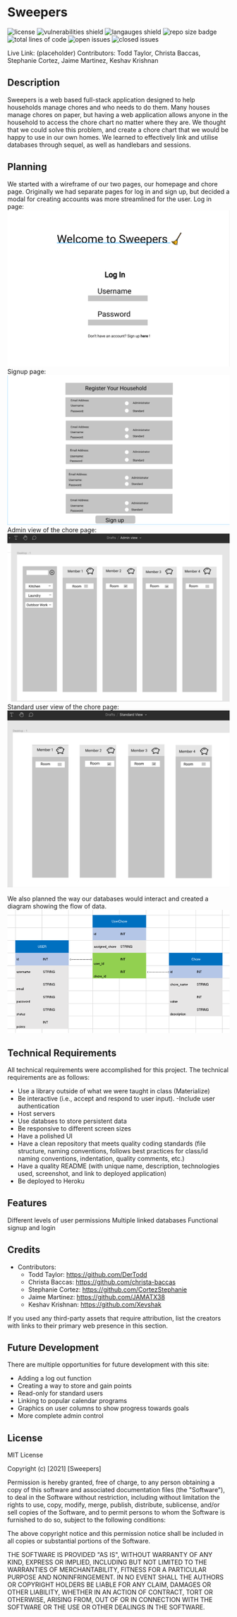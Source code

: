 # Sweepers
![license](https://img.shields.io/github/license/DerTodd/Sweepers_Project_Two) ![vulnerabilities shield](https://img.shields.io/snyk/vulnerabilities/github/DerTodd/Sweepers_Project_Two) ![langauges shield](https://img.shields.io/github/languages/count/DerTodd/Sweepers_Project_Two) ![repo size badge](https://img.shields.io/github/repo-size/DerTodd/Sweepers_Project_Two) ![total lines of code](https://img.shields.io/tokei/lines/github/DerTodd/Sweepers_Project_Two) ![open issues](https://img.shields.io/github/issues/DerTodd/Sweepers_Project_Two) ![closed issues](https://img.shields.io/github/issues-closed/DerTodd/Sweepers_Project_Two)

Live Link: (placeholder)
Contributors: Todd Taylor, Christa Baccas, Stephanie Cortez, Jaime Martinez, Keshav Krishnan
## Description

Sweepers is a web based full-stack application designed to help households manage chores and who needs to do them.  Many houses manage chores on paper, but having a web application allows anyone in the household to access the chore chart no matter where they are.  We thought that we could solve this problem, and create a chore chart that we would be happy to use in our own homes. We learned to effectively link and utilise databases through sequel, as well as handlebars and sessions.


## Planning
We started with a wireframe of our two pages, our homepage and chore page.  Originally we had separate pages for log in and sign up, but decided a modal for creating accounts was more streamlined for the user.
Log in page:
![Log in wireframe](https://github.com/DerTodd/Sweepers_Project_Two/blob/readme-images/assets/img/image.png?raw=true)
Signup page:
![SIgnup wireframe](https://github.com/DerTodd/Sweepers_Project_Two/blob/readme-images/assets/img/image%20(1).png?raw=true)
Admin view of the chore page:
![Chorepage wireframe](https://github.com/DerTodd/Sweepers_Project_Two/blob/readme-images/assets/img/image%20(2).png?raw=true)
Standard user view of the chore page:
![standard chorepage wireframe](https://github.com/DerTodd/Sweepers_Project_Two/blob/readme-images/assets/img/image%20(3).png?raw=true)

We also planned the way our databases would interact and created a diagram showing the flow of data.
![database diagram](https://github.com/DerTodd/Sweepers_Project_Two/blob/readme-images/assets/img/database%20planning.PNG?raw=true)

## Technical Requirements

All technical requirements were accomplished for this project. The technical requirements are as follows: 

- Use a library outside of what we were taught in class (Materialize)
- Be interactive (i.e., accept and respond to user input).
-Include user authentication
- Host servers
- Use databses to store persistent data
- Be responsive to different screen sizes
- Have a polished UI
- Have a clean repository that meets quality coding standards (file structure, naming conventions, follows best practices for class/id naming conventions, indentation, quality comments, etc.)
- Have a quality README (with unique name, description, technologies used, screenshot, and link to deployed application)
- Be deployed to Heroku

## Features

Different levels of user permissions
Multiple linked databases
Functional signup and login

## Credits
- Contributors:
    - Todd Taylor: https://github.com/DerTodd
    - Christa Baccas: https://github.com/christa-baccas
    - Stephanie Cortez: https://github.com/CortezStephanie
    - Jaime Martinez: https://github.com/JAMATX38
    - Keshav Krishnan: https://github.com/Xevshak

If you used any third-party assets that require attribution, list the creators with links to their primary web presence in this section.

## Future Development

There are multiple opportunities for future development with this site:
- Adding a log out function
- Creating a way to store and gain points
- Read-only for standard users
- Linking to popular calendar programs
- Graphics on user columns to show progress towards goals
- More complete admin control

## License

MIT License

Copyright (c) [2021] [Sweepers]

Permission is hereby granted, free of charge, to any person obtaining a copy
of this software and associated documentation files (the "Software"), to deal
in the Software without restriction, including without limitation the rights
to use, copy, modify, merge, publish, distribute, sublicense, and/or sell
copies of the Software, and to permit persons to whom the Software is
furnished to do so, subject to the following conditions:

The above copyright notice and this permission notice shall be included in all
copies or substantial portions of the Software.

THE SOFTWARE IS PROVIDED "AS IS", WITHOUT WARRANTY OF ANY KIND, EXPRESS OR
IMPLIED, INCLUDING BUT NOT LIMITED TO THE WARRANTIES OF MERCHANTABILITY,
FITNESS FOR A PARTICULAR PURPOSE AND NONINFRINGEMENT. IN NO EVENT SHALL THE
AUTHORS OR COPYRIGHT HOLDERS BE LIABLE FOR ANY CLAIM, DAMAGES OR OTHER
LIABILITY, WHETHER IN AN ACTION OF CONTRACT, TORT OR OTHERWISE, ARISING FROM,
OUT OF OR IN CONNECTION WITH THE SOFTWARE OR THE USE OR OTHER DEALINGS IN THE
SOFTWARE.
